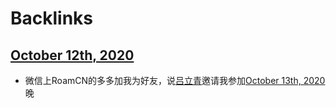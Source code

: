 
# Backlinks
## [October 12th, 2020](<October 12th, 2020.md>)
- 微信上RoamCN的多多加我为好友，说[吕立青](<吕立青.md>)邀请我参加[October 13th, 2020](<October 13th, 2020.md>)晚

